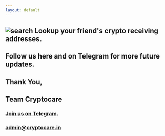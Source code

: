 ```yaml
---
layout: default
---
```




 ## [](#header-2) ![search](search.png) Lookup your friend's crypto receiving addresses.

## [](#header-2) Follow us here and on Telegram for more future updates.


## [](#header-2) Thank You,

## [](#header-2) Team Cryptocare


### [](#header-3) [Join us on Telegram](https://t.me/joinchat/FeUDaUUgIpYgt3EcyY5UOQ).

### [](#header-3) admin@cryptocare.in
